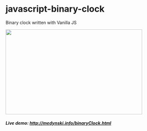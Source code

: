 # javascript-binary-clock

Binary clock written with Vanilla JS

<img src="http://medynski.info/binaryClock.png" width="444" height="278">

##### Live demo: http://medynski.info/binaryClock.html
